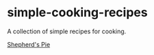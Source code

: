 # simple-cooking-recipes
A collection of simple recipes for cooking.

[Shepherd's Pie](SHEPHERDS_PIE.md)
